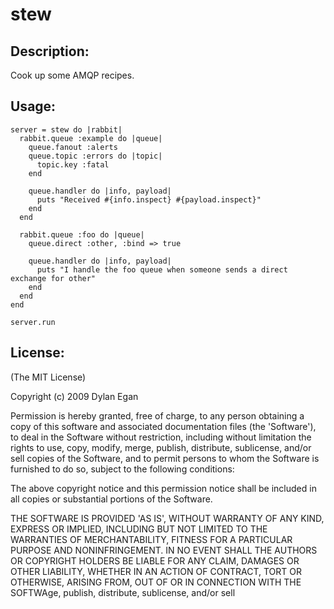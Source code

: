 # stew

## Description:

Cook up some AMQP recipes.

## Usage:
    server = stew do |rabbit|
      rabbit.queue :example do |queue|
        queue.fanout :alerts
        queue.topic :errors do |topic|
          topic.key :fatal
        end

        queue.handler do |info, payload|
          puts "Received #{info.inspect} #{payload.inspect}"
        end
      end

      rabbit.queue :foo do |queue|
        queue.direct :other, :bind => true

        queue.handler do |info, payload|
          puts "I handle the foo queue when someone sends a direct exchange for other"
        end
      end
    end

    server.run

## License:

(The MIT License)

Copyright (c) 2009 Dylan Egan

Permission is hereby granted, free of charge, to any person obtaining a copy of
this software and associated documentation files (the 'Software'), to deal in
the Software without restriction, including without limitation the rights to use,
copy, modify, merge, publish, distribute, sublicense, and/or sell copies of the
Software, and to permit persons to whom the Software is furnished to do so, subject to the following conditions:

The above copyright notice and this permission notice shall be included in all copies or substantial portions of the Software.

THE SOFTWARE IS PROVIDED 'AS IS', WITHOUT WARRANTY OF ANY KIND, EXPRESS OR IMPLIED,
INCLUDING BUT NOT LIMITED TO THE WARRANTIES OF MERCHANTABILITY, FITNESS FOR A PARTICULAR
PURPOSE AND NONINFRINGEMENT. IN NO EVENT SHALL THE AUTHORS OR COPYRIGHT HOLDERS BE
LIABLE FOR ANY CLAIM, DAMAGES OR OTHER LIABILITY, WHETHER IN AN ACTION OF CONTRACT,
TORT OR OTHERWISE, ARISING FROM, OUT OF OR IN CONNECTION WITH THE SOFTWAge, publish, distribute, sublicense, and/or sell
